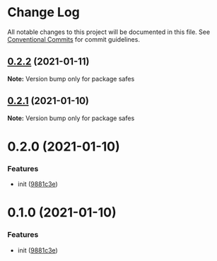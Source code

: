 # Change Log

All notable changes to this project will be documented in this file.
See [Conventional Commits](https://conventionalcommits.org) for commit guidelines.

## [0.2.2](https://github.com/KrickRay/safes/compare/safes@0.2.1...safes@0.2.2) (2021-01-11)

**Note:** Version bump only for package safes





## [0.2.1](https://github.com/KrickRay/safes/compare/safes@0.2.0...safes@0.2.1) (2021-01-10)

**Note:** Version bump only for package safes





# 0.2.0 (2021-01-10)


### Features

* init ([9881c3e](https://github.com/KrickRay/safes/commit/9881c3e644e330cc5730dd6ac9860f8bbd616a58))





# 0.1.0 (2021-01-10)


### Features

* init ([9881c3e](https://github.com/KrickRay/safejs/commit/9881c3e644e330cc5730dd6ac9860f8bbd616a58))
